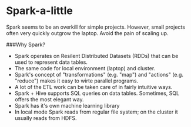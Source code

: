 # Spark-a-little
Spark seems to be an overkill for simple projects.
However, small projects often very quickly outgrow the laptop.
Avoid the pain of scaling up.

###Why Spark?
- Spark operates on Resilent Distributed Datasets (RDDs) that can be used to represent data tables.
- The same code for local environment (laptop) and cluster.
- Spark's concept of "transformations" (e.g. "map") and "actions" (e.g. "reduce") makes it easy to wirte parallel programs.
- A lot of the ETL work can be taken care of in fairly intuitive ways.
- Spark + Hive supports SQL queries on data tables. Sometimes, SQL offers the most elegant way.
- Spark has it's own machine learning library
- In local mode Spark reads from regular file system; on the cluster it usually reads from HDFS.

